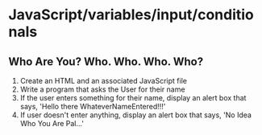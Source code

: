 # JavaScript/variables/input/conditionals
## Who Are You? Who. Who. Who. Who?

1. Create an HTML and an associated JavaScript file
2. Write a program that asks the User for their name
3. If the user enters something for their name, display an alert box that says, 'Hello there WhateverNameEntered!!!'
4. If user doesn't enter anything, display an alert box that says, 'No Idea Who You Are Pal...'
